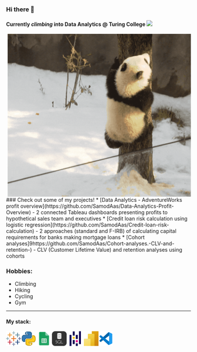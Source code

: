 ### Hi there 👋

#### Currently *climbing* into Data Analytics @ Turing College <img src = https://github.com/SamodAas/SamodAas/blob/main/images/pandas.gif height = '70' />

<img hight="400" width="500" alt="GIF" align="right" src=https://github.com/SamodAas/SamodAas/blob/main/images/climbing.gif/>
### Check out some of my projects!   
* [Data Analytics - AdventureWorks profit overview](https://github.com/SamodAas/Data-Analytics-Profit-Overview) - 2 connected Tableau dashboards presenting profits to hypothetical sales team and executives  
* [Credit loan risk calculation using logistic regression](https://github.com/SamodAas/Credit-loan-risk-calculation) - 2 approaches (standard and F-IRB) of calculating capital requirements for banks making mortgage loans  
* [Cohort analyses]9https://github.com/SamodAas/Cohort-analyses.-CLV-and-retention-) - CLV (Customer Lifetime Value) and retention analyses using cohorts

### Hobbies:
* Climbing
* Hiking
* Cycling
* Gym
____________________________________________________________
#### My stack:

<img src = https://github.com/SamodAas/SamodAas/blob/main/images/tableau.png height = '40' /><img src = https://github.com/SamodAas/SamodAas/blob/main/images/python.png height = '40' /><img src = https://github.com/SamodAas/SamodAas/blob/main/images/sheets.jpeg height = '40' /><img src = https://github.com/SamodAas/SamodAas/blob/main/images/sql.png height = '40' /><img src = https://github.com/SamodAas/SamodAas/blob/main/images/pandas.png height = '40' /><img src = https://github.com/SamodAas/SamodAas/blob/main/images/powerbi.jpeg height = '40' /><img src = https://github.com/SamodAas/SamodAas/blob/main/images/vscode.png height = '40'/>
